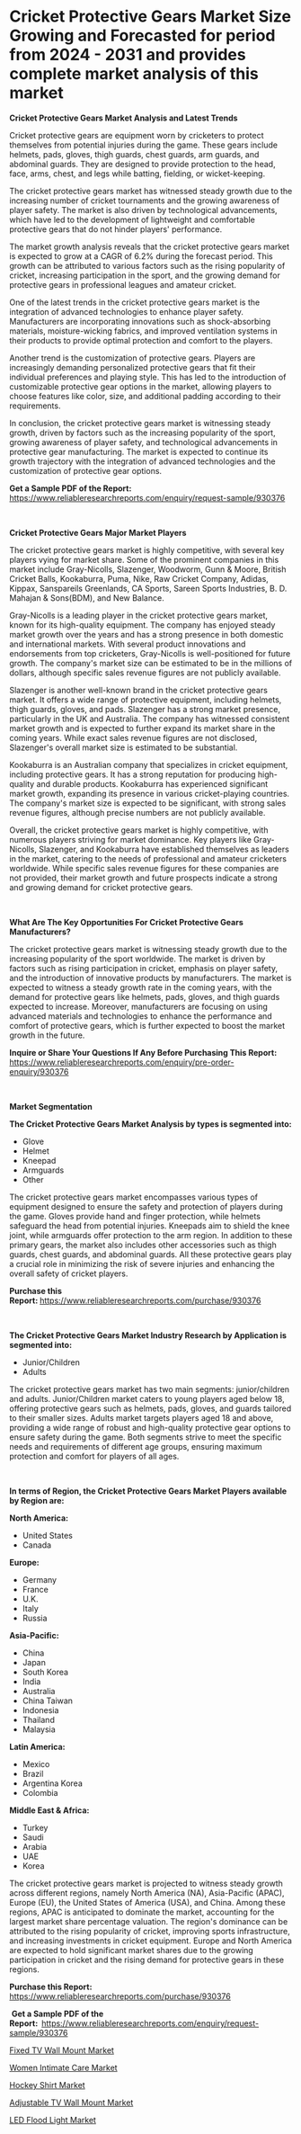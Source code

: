 <p><h1>Cricket Protective Gears Market Size Growing and Forecasted for period from 2024 - 2031 and provides complete market analysis of this market</h1></p><p><strong>Cricket Protective Gears Market Analysis and Latest Trends</strong></p>
<p><p>Cricket protective gears are equipment worn by cricketers to protect themselves from potential injuries during the game. These gears include helmets, pads, gloves, thigh guards, chest guards, arm guards, and abdominal guards. They are designed to provide protection to the head, face, arms, chest, and legs while batting, fielding, or wicket-keeping.</p><p>The cricket protective gears market has witnessed steady growth due to the increasing number of cricket tournaments and the growing awareness of player safety. The market is also driven by technological advancements, which have led to the development of lightweight and comfortable protective gears that do not hinder players' performance.</p><p>The market growth analysis reveals that the cricket protective gears market is expected to grow at a CAGR of 6.2% during the forecast period. This growth can be attributed to various factors such as the rising popularity of cricket, increasing participation in the sport, and the growing demand for protective gears in professional leagues and amateur cricket.</p><p>One of the latest trends in the cricket protective gears market is the integration of advanced technologies to enhance player safety. Manufacturers are incorporating innovations such as shock-absorbing materials, moisture-wicking fabrics, and improved ventilation systems in their products to provide optimal protection and comfort to the players.</p><p>Another trend is the customization of protective gears. Players are increasingly demanding personalized protective gears that fit their individual preferences and playing style. This has led to the introduction of customizable protective gear options in the market, allowing players to choose features like color, size, and additional padding according to their requirements.</p><p>In conclusion, the cricket protective gears market is witnessing steady growth, driven by factors such as the increasing popularity of the sport, growing awareness of player safety, and technological advancements in protective gear manufacturing. The market is expected to continue its growth trajectory with the integration of advanced technologies and the customization of protective gear options.</p></p>
<p><strong>Get a Sample PDF of the Report:&nbsp;</strong> <a href="https://www.reliableresearchreports.com/enquiry/request-sample/930376">https://www.reliableresearchreports.com/enquiry/request-sample/930376</a></p>
<p>&nbsp;</p>
<p><strong>Cricket Protective Gears Major Market Players</strong></p>
<p><p>The cricket protective gears market is highly competitive, with several key players vying for market share. Some of the prominent companies in this market include Gray-Nicolls, Slazenger, Woodworm, Gunn & Moore, British Cricket Balls, Kookaburra, Puma, Nike, Raw Cricket Company, Adidas, Kippax, Sanspareils Greenlands, CA Sports, Sareen Sports Industries, B. D. Mahajan & Sons(BDM), and New Balance.</p><p>Gray-Nicolls is a leading player in the cricket protective gears market, known for its high-quality equipment. The company has enjoyed steady market growth over the years and has a strong presence in both domestic and international markets. With several product innovations and endorsements from top cricketers, Gray-Nicolls is well-positioned for future growth. The company's market size can be estimated to be in the millions of dollars, although specific sales revenue figures are not publicly available.</p><p>Slazenger is another well-known brand in the cricket protective gears market. It offers a wide range of protective equipment, including helmets, thigh guards, gloves, and pads. Slazenger has a strong market presence, particularly in the UK and Australia. The company has witnessed consistent market growth and is expected to further expand its market share in the coming years. While exact sales revenue figures are not disclosed, Slazenger's overall market size is estimated to be substantial.</p><p>Kookaburra is an Australian company that specializes in cricket equipment, including protective gears. It has a strong reputation for producing high-quality and durable products. Kookaburra has experienced significant market growth, expanding its presence in various cricket-playing countries. The company's market size is expected to be significant, with strong sales revenue figures, although precise numbers are not publicly available.</p><p>Overall, the cricket protective gears market is highly competitive, with numerous players striving for market dominance. Key players like Gray-Nicolls, Slazenger, and Kookaburra have established themselves as leaders in the market, catering to the needs of professional and amateur cricketers worldwide. While specific sales revenue figures for these companies are not provided, their market growth and future prospects indicate a strong and growing demand for cricket protective gears.</p></p>
<p>&nbsp;</p>
<p><strong>What Are The Key Opportunities For Cricket Protective Gears Manufacturers?</strong></p>
<p><p>The cricket protective gears market is witnessing steady growth due to the increasing popularity of the sport worldwide. The market is driven by factors such as rising participation in cricket, emphasis on player safety, and the introduction of innovative products by manufacturers. The market is expected to witness a steady growth rate in the coming years, with the demand for protective gears like helmets, pads, gloves, and thigh guards expected to increase. Moreover, manufacturers are focusing on using advanced materials and technologies to enhance the performance and comfort of protective gears, which is further expected to boost the market growth in the future.</p></p>
<p><strong>Inquire or Share Your Questions If Any Before Purchasing This Report:</strong> <a href="https://www.reliableresearchreports.com/enquiry/pre-order-enquiry/930376">https://www.reliableresearchreports.com/enquiry/pre-order-enquiry/930376</a></p>
<p>&nbsp;</p>
<p><strong>Market Segmentation</strong></p>
<p><strong>The Cricket Protective Gears Market Analysis by types is segmented into:</strong></p>
<p><ul><li>Glove</li><li>Helmet</li><li>Kneepad</li><li>Armguards</li><li>Other</li></ul></p>
<p><p>The cricket protective gears market encompasses various types of equipment designed to ensure the safety and protection of players during the game. Gloves provide hand and finger protection, while helmets safeguard the head from potential injuries. Kneepads aim to shield the knee joint, while armguards offer protection to the arm region. In addition to these primary gears, the market also includes other accessories such as thigh guards, chest guards, and abdominal guards. All these protective gears play a crucial role in minimizing the risk of severe injuries and enhancing the overall safety of cricket players.</p></p>
<p><strong>Purchase this Report:&nbsp;</strong><a href="https://www.reliableresearchreports.com/purchase/930376">https://www.reliableresearchreports.com/purchase/930376</a></p>
<p>&nbsp;</p>
<p><strong>The Cricket Protective Gears Market Industry Research by Application is segmented into:</strong></p>
<p><ul><li>Junior/Children</li><li>Adults</li></ul></p>
<p><p>The cricket protective gears market has two main segments: junior/children and adults. Junior/Children market caters to young players aged below 18, offering protective gears such as helmets, pads, gloves, and guards tailored to their smaller sizes. Adults market targets players aged 18 and above, providing a wide range of robust and high-quality protective gear options to ensure safety during the game. Both segments strive to meet the specific needs and requirements of different age groups, ensuring maximum protection and comfort for players of all ages.</p></p>
<p>&nbsp;</p>
<p><strong>In terms of Region, the Cricket Protective Gears Market Players available by Region are:</strong></p>
<p>
    <p> <strong> North America: </strong>
        <ul>
            <li>United States</li>
            <li>Canada</li>
        </ul>
        </p> 
    <p> <strong> Europe: </strong>
        <ul>
            <li>Germany</li>
            <li>France</li>
            <li>U.K.</li>
            <li>Italy</li>
            <li>Russia</li>
        </ul>
        </p> 
    <p> <strong> Asia-Pacific: </strong>
        <ul>
            <li>China</li>
            <li>Japan</li>
            <li>South Korea</li>
            <li>India</li>
            <li>Australia</li>
            <li>China Taiwan</li>
            <li>Indonesia</li>
            <li>Thailand</li>
            <li>Malaysia</li>
        </ul>
        </p> 
    <p> <strong> Latin America: </strong>
        <ul>
            <li>Mexico</li>
            <li>Brazil</li>
            <li>Argentina Korea</li>
            <li>Colombia</li>
        </ul>
        </p> 
    <p> <strong> Middle East & Africa: </strong>
        <ul>
            <li>Turkey</li>
            <li>Saudi</li>
            <li>Arabia</li>
            <li>UAE</li>
            <li>Korea</li>
        </ul>
    </p>
    </p>
<p><p>The cricket protective gears market is projected to witness steady growth across different regions, namely North America (NA), Asia-Pacific (APAC), Europe (EU), the United States of America (USA), and China. Among these regions, APAC is anticipated to dominate the market, accounting for the largest market share percentage valuation. The region's dominance can be attributed to the rising popularity of cricket, improving sports infrastructure, and increasing investments in cricket equipment. Europe and North America are expected to hold significant market shares due to the growing participation in cricket and the rising demand for protective gears in these regions.</p></p>
<p><strong>Purchase this Report: </strong><a href="https://www.reliableresearchreports.com/purchase/930376">https://www.reliableresearchreports.com/purchase/930376</a></p>
<p>&nbsp;<strong>Get a Sample PDF of the Report:&nbsp;&nbsp;</strong><a href="https://www.reliableresearchreports.com/enquiry/request-sample/930376">https://www.reliableresearchreports.com/enquiry/request-sample/930376</a></p>
<p><strong></strong></p>
<p><p><a href="https://medium.com/@rossiepagac2023/decoding-fixed-tv-wall-mount-market-metrics-market-share-trends-and-growth-patterns-0e498f260554">Fixed TV Wall Mount Market</a></p><p><a href="https://medium.com/@rossiepagac2023/decoding-women-intimate-care-market-metrics-market-share-trends-and-growth-patterns-889d807366d4">Women Intimate Care Market</a></p><p><a href="https://medium.com/@rossiepagac2023/hockey-shirt-market-analysis-its-cagr-market-segmentation-and-global-industry-overview-92717bb52c76">Hockey Shirt Market</a></p><p><a href="https://medium.com/@rossiepagac2023/adjustable-tv-wall-mount-market-analysis-its-cagr-market-segmentation-and-global-industry-b025db940ac9">Adjustable TV Wall Mount Market</a></p><p><a href="https://medium.com/@jarredmertz/led-flood-light-market-comprehensive-assessment-by-type-application-and-geography-f8a6aa90fb0e">LED Flood Light Market</a></p></p>